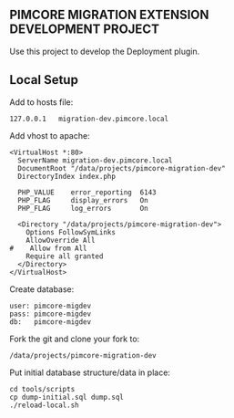 PIMCORE MIGRATION EXTENSION DEVELOPMENT PROJECT
-----------------------------------------------

Use this project to develop the Deployment plugin.


Local Setup
-----------

Add to hosts file:

    127.0.0.1	migration-dev.pimcore.local

Add vhost to apache:

    <VirtualHost *:80>
      ServerName migration-dev.pimcore.local
      DocumentRoot "/data/projects/pimcore-migration-dev"
      DirectoryIndex index.php

      PHP_VALUE    error_reporting  6143
      PHP_FLAG     display_errors   On
      PHP_FLAG     log_errors       On

      <Directory "/data/projects/pimcore-migration-dev">
        Options FollowSymLinks
        AllowOverride All
    #    Allow from All
        Require all granted
      </Directory>
    </VirtualHost>

Create database:

    user: pimcore-migdev
    pass: pimcore-migdev
    db:   pimcore-migdev

Fork the git and clone your fork to:

    /data/projects/pimcore-migration-dev

Put initial database structure/data in place:

    cd tools/scripts
    cp dump-initial.sql dump.sql
    ./reload-local.sh


